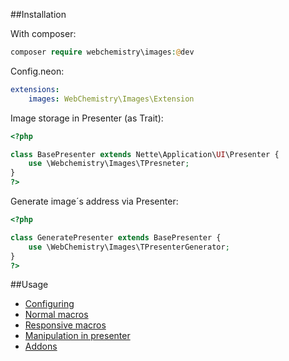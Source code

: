 ##Installation

With composer:
```php
composer require webchemistry\images:@dev
```

Config.neon:
```yaml
extensions:
    images: WebChemistry\Images\Extension
```

Image storage in Presenter (as Trait):

```php
<?php

class BasePresenter extends Nette\Application\UI\Presenter {
    use \Webchemistry\Images\TPresneter;
}
?>
```

Generate image´s address via Presenter:

```php
<?php

class GeneratePresenter extends BasePresenter {
    use \WebChemistry\Images\TPresenterGenerator;
}
?>
```

##Usage

- [Configuring](https://github.com/AntikCz/WebChemistry-Images/blob/master/manual/en/CONFIGURING.md)
- [Normal macros](https://github.com/AntikCz/WebChemistry-Images/blob/master/manual/en/NORMAL.md)
- [Responsive macros](https://github.com/AntikCz/WebChemistry-Images/blob/master/manual/en/RESPONSIVE.md)
- [Manipulation in presenter](https://github.com/AntikCz/WebChemistry-Images/blob/master/manual/en/MANIPULATION.md)
- [Addons](https://github.com/AntikCz/WebChemistry-Images/blob/master/manual/en/ADDONS.md)